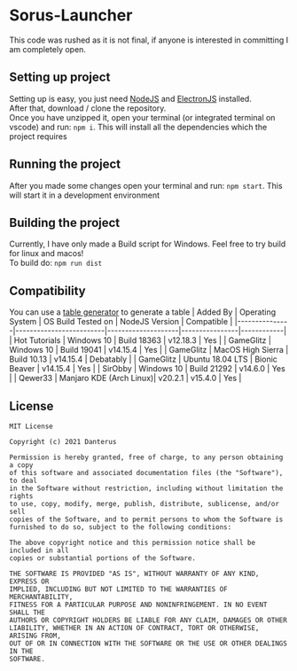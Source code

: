 # Sorus-Launcher
This code was rushed as it is not final, if anyone is interested in committing I am completely open.

## Setting up project
Setting up is easy, you just need [NodeJS](https://nodejs.org/en/) and [ElectronJS](https://www.electronjs.org/) installed.<br>
After that, download / clone the repository. <br>
Once you have unzipped it, open your terminal (or integrated terminal on vscode) and run: `npm i`. This will install all the dependencies which the project requires<br>

## Running the project
After you made some changes open your terminal and run: `npm start`. This will start it in a development environment

## Building the project
Currently, I have only made a Build script for Windows. Feel free to try build for linux and macos!<br>
To build do: `npm run dist`

## Compatibility
You can use a [table generator](https://www.tablesgenerator.com/markdown_tables) to generate a table
| Added By      | Operating System        | OS Build Tested on | NodeJS Version | Compatible |
|---------------|-------------------------|--------------------|----------------|------------|
| Hot Tutorials | Windows 10              | Build 18363        | v12.18.3       | Yes        |
| GameGlitz     | Windows 10              | Build 19041        | v14.15.4       | Yes        |
| GameGlitz     | MacOS High Sierra       | Build 10.13        | v14.15.4       | Debatably  |
| GameGlitz     | Ubuntu 18.04 LTS        | Bionic Beaver      | v14.15.4       | Yes        |
| SirObby       | Windows 10              | Build 21292        | v14.6.0        | Yes        |
| Qewer33       | Manjaro KDE (Arch Linux)| v20.2.1            | v15.4.0        | Yes        |

## License
```
MIT License

Copyright (c) 2021 Danterus

Permission is hereby granted, free of charge, to any person obtaining a copy
of this software and associated documentation files (the "Software"), to deal
in the Software without restriction, including without limitation the rights
to use, copy, modify, merge, publish, distribute, sublicense, and/or sell
copies of the Software, and to permit persons to whom the Software is
furnished to do so, subject to the following conditions:

The above copyright notice and this permission notice shall be included in all
copies or substantial portions of the Software.

THE SOFTWARE IS PROVIDED "AS IS", WITHOUT WARRANTY OF ANY KIND, EXPRESS OR
IMPLIED, INCLUDING BUT NOT LIMITED TO THE WARRANTIES OF MERCHANTABILITY,
FITNESS FOR A PARTICULAR PURPOSE AND NONINFRINGEMENT. IN NO EVENT SHALL THE
AUTHORS OR COPYRIGHT HOLDERS BE LIABLE FOR ANY CLAIM, DAMAGES OR OTHER
LIABILITY, WHETHER IN AN ACTION OF CONTRACT, TORT OR OTHERWISE, ARISING FROM,
OUT OF OR IN CONNECTION WITH THE SOFTWARE OR THE USE OR OTHER DEALINGS IN THE
SOFTWARE.
```
